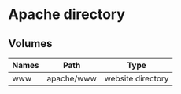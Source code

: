 # Apache directory

## Volumes

| Names  | Path         | Type               |
|--------|--------------|--------------------|
| www    | apache/www   | website directory  |
